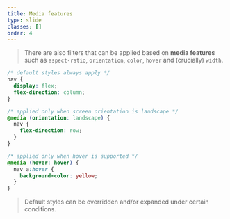 ```yaml
---
title: Media features
type: slide
classes: []
order: 4
---
```


> There are also filters that can be applied based on **media features** such as `aspect-ratio`, `orientation`, `color`, `hover` and (crucially) `width`.


```css
/* default styles always apply */
nav {
  display: flex;
  flex-direction: column;
}

/* applied only when screen orientation is landscape */
@media (orientation: landscape) {
  nav {
    flex-direction: row;
  }
}

/* applied only when hover is supported */
@media (hover: hover) {
  nav a:hover {
    background-color: yellow;
  }
}
```

> Default styles can be overridden and/or expanded under certain conditions.
